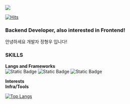 ![](https://capsule-render.vercel.app/api?type=waving&height=300&color=gradient&text=Dev_Jeedd&reversal=false&textBg=true&animation=fadeIn&fontAlign=50)

[![Hits](https://hits.seeyoufarm.com/api/count/incr/badge.svg?url=https%3A%2F%2Fgithub.com%2Fjeedd95%2Fhit-counter&count_bg=%2357DF43&title_bg=%23555555&icon=&icon_color=%23E7E7E7&title=Visited&edge_flat=false)](https://hits.seeyoufarm.com)

### Backend Developer, also interested in Frontend!
안녕하세요 개발자 정형우 입니다!

### SKILLS
**Langs and Frameworks**<br>
![Static Badge](https://img.shields.io/badge/Spring%20Boot-6DB33F?style=for-the-badge&logo=springboot&logoColor=white)
![Static Badge](https://img.shields.io/badge/Unity-FFFFFF?style=for-the-badge&logo=unity&logoColor=white&color=black)
![Static Badge](https://img.shields.io/badge/GIT-F05032?style=for-the-badge&logo=git&logoColor=white)

**Interests**<br>
**Infra/Tools**

[![Top Langs](https://github-readme-stats.vercel.app/api/top-langs/?username=jeedd95&layout=donut)](https://github.com/anuraghazra/github-readme-stats)
